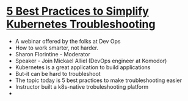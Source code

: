 # [5 Best Practices to Simplify Kubernetes Troubleshooting](https://www.bigmarker.com/mediaops/5-Best-Practices-to-Simplify-Kubernetes-Troubleshooting?bmid=f27f1dfec92f)
* A webinar offered by the folks at Dev Ops 
* How to work smarter, not harder. 
* Sharon Florintine - Moderator 
* Speaker - Join Mickael Alliel (DevOps engineer at Komodor)
* Kubernetes is a great application to build applications 
* But-it can be hard to troubleshoot 
* The topic today is 5 best practices to make troubleshooting easier 
* Instructor built a k8s-native trobuleshooting platform 
* 
